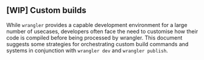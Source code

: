 ## [WIP] Custom builds

While `wrangler` provides a capable development environment for a large number of usecases, developers often face the need to customise how their code is compiled before being processed by wrangler. This document suggests some strategies for orchestrating custom build commands and systems in conjunction with `wrangler dev` and `wrangler publish`.
